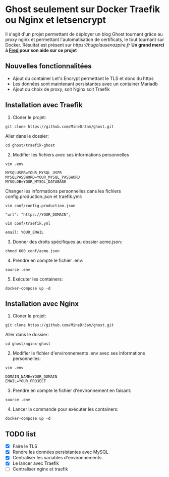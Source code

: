 # Ghost seulement sur Docker Traefik ou Nginx et letsencrypt

Il s'agit d'un projet permettant de déployer un blog Ghost tournant grâce au proxy nginx et permettant l'automatisation de certificats, le tout tournant sur Docker.
Résultat est présent sur _https://hugolausenazpire.fr_
**Un grand merci à [Fred](https://github.com/FredPi17) pour son aide sur ce projet**

## Nouvelles fonctionnalitées
- Ajout du container Let's Encrypt permettant le TLS et donc du https
- Les données sont maintenant persistantes avec un container Mariadb
- Ajout du choix de proxy, soit Nginx soit Traefik

## Installation avec Traefik
1. Cloner le projet:
```
git clone https://github.com/MineDr3am/ghost.git
```
Aller dans le dossier:
```
cd ghost/traefik-ghost
```

2. Modifier les fichiers avec ses informations personnelles
```
vim .env
```
```
MYSQLUSER=YOUR_MYSQL_USER
MYSQLPASSWORD=YOUR_MYSQL_PASSWORD
MYSQLDB=YOUR_MYSQL_DATABASE
```
Changer les informations personnelles dans les fichiers config.production.json et traefik.yml:
```
vim conf/config.production.json
```
```
"url": "https://YOUR_DOMAIN",
```
```
vim conf/traefik.yml
```
```
email: YOUR_EMAIL
```
3. Donner des droits spécifiques au dossier acme.json:
```
chmod 600 conf/acme.json
```
4. Prendre en compte le fichier .env:
```
source .env
```
5. Exécuter les containers:
```
docker-compose up -d
```

## Installation avec Nginx
1. Cloner le projet:
```
git clone https://github.com/MineDr3am/ghost.git
```
Aller dans le dossier:
```
cd ghost/nginx-ghost
```
2. Modifier le fichier d'environnements .env avec ses informations personnelles:
```
vim .env
```
```
DOMAIN_NAME=YOUR_DOMAIN
EMAIL=YOUR_PROJECT
```
3. Prendre en compte le fichier d'environnement en faisant:
```
source .env
```
4. Lancer la commande pour exécuter les containers:
```
docker-compose up -d
```

## TODO list
- [x] Faire le TLS
- [X] Rendre les données persistantes avec MySQL
- [x] Centraliser les variables d'environnements
- [x] Le lancer avec Traefik
- [ ] Centraliser nginx et traefik
